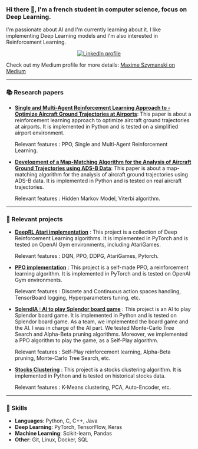 ### Hi there 👋, I'm a french student in computer science, focus on Deep Learning.

I'm passionate about AI and I'm currently learning about it. I like implementing Deep Learning models and I'm also interested in Reinforcement Learning. 


<div align="center">
  <a href="https://www.linkedin.com/in/maxime-szymanski-369969197/?locale=en_US">
    <img alt="LinkedIn profile" src="https://img.shields.io/badge/LinkedIn-blue?logo=linkedin&logoColor=white&style=for-the-badge">
  </a>
</div>

Check out my Medium profile for more details: [Maxime Szymanski on Medium](https://medium.com/@maxime.szymanski)


---
### 📚 Research papers
- [**Single and Multi-Agent Reinforcement Learning Approach to - Optimize Aircraft Ground Trajectories at Airports**](https://www.eucass.eu/component/docindexer/?task=download&id=7052):
This paper is about a reinforcement learning approach to optimize aircraft ground trajectories at airports. It is implemented in Python and is tested on a simplified airport environment.

    Relevant features : PPO, Single and Multi-Agent Reinforcement Learning.

- [**Development of a Map-Matching Algorithm for the Analysis of Aircraft Ground Trajectories using ADS-B Data**](https://arc.aiaa.org/doi/10.2514/6.2023-3758):
This paper is about a map-matching algorithm for the analysis of aircraft ground trajectories using ADS-B data. It is implemented in Python and is tested on real aircraft trajectories.

    Relevant features : Hidden Markov Model, Viterbi algorithm.
___ 

### 🚀 Relevant projects
- [**DeepRL Atari implementation**](https://github.com/MaximeSzymanski/DeepRL_Atari_implementation) :
This project is a collection of Deep Reinforcement Learning algorithms. It is implemented in PyTorch and is tested on OpenAI Gym environments, including AtariGames.

    Relevant features : DQN, PPO, DDPG, AtariGames, Pytorch.

- [**PPO implementation**](https://github.com/MaximeSzymanski/PPO) :
This project is a self-made PPO, a reinforcement learning algorithm. It is implemented in PyTorch and is tested on OpenAI Gym environments. 

    Relevant features : Discrete and Continuous action spaces handling, TensorBoard logging, Hyperparameters tuning, etc.
- [**SplendIA : AI to play Splendor board game**](https://github.com/MaximeSzymanski/splendia) :
This project is an AI to play Splendor board game. It is implemented in Python and is tested on Splendor board game. As a team, we implemented the board game and the AI. I was in charge of the AI part. 
We tested Monte-Carlo Tree Search and Alpha-Beta pruning algorithms. Moreover, we implemented a PPO algorithm to play the game, as a Self-Play algorithm.

    Relevant features : Self-Play reinforcement learning, Alpha-Beta pruning, Monte-Carlo Tree Search, etc.
- [**Stocks Clustering**](https://github.com/MaximeSzymanski/StocksClustering) :
This project is a stocks clustering algorithm. It is implemented in Python and is tested on historical stocks data. 

    Relevant features : K-Means clustering, PCA, Auto-Encoder, etc.


---
### 🧠 Skills

- **Languages**: Python, C, C++, Java
- **Deep Learning**: PyTorch, TensorFlow, Keras
- **Machine Learning**: Scikit-learn, Pandas
- **Other**: Git, Linux, Docker, SQL

